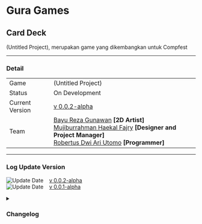 # Gura Games


## Card Deck
<!--![Preview](images/filkom-virtual.gif)-->
<!-- ![Preview](images/preview-filkom-virtual.png) -->

(Untitled Project), merupakan game yang dikembangkan untuk Compfest

***
### Detail

|                 |                                           |
| --------------- | ----------------------------------------- |
| Game            | (Untitled Project)                        |
| Status          | On Development                            |
| Current Version | [v 0.0.2-alpha](https://drive.google.com/file/d/1xf172CTlv6SsHfquLpFELVGgiaLOt3C9/view?usp=sharing) |
| Team         | [Bayu Reza Gunawan](https://github.com/Bazureza) **[2D Artist]**<br> [Mujiburrahman Haekal Fajry](https://www.linkedin.com/in/haekalary/) **[Designer and Project Manager]**<br> [Robertus Dwi Ari Utomo](https://penguin55.github.io) **[Programmer]**<br> |

***

### Log Update Version
![Update Date](https://img.shields.io/badge/-20%20Agustus%202022-brightgreen) &nbsp;&nbsp; [v 0.0.2-alpha](https://drive.google.com/file/d/149fJvMhJ9UnS_Nmt1iTdq9A19uUbfeEq/view?usp=sharing) <br>
![Update Date](https://img.shields.io/badge/-15%20Agustus%202022-brightgreen) &nbsp;&nbsp; [v 0.0.1-alpha](https://drive.google.com/file/d/149fJvMhJ9UnS_Nmt1iTdq9A19uUbfeEq/view?usp=sharing) <br>

<details>
  <summary><h3>Changelog</h3></summary>
  <h3> <b> Version 0.0.2-alpha </b> </h3>
  [Add] Indicator move UI <br>
  [Add] Shop system <br>
  [Add] Drop system <br>
  [Add] State UI (Mana, Move sama Coin) <br>
  [Add] Masking map
  <br>
  
  <h3> <b> Version 0.0.1-alpha </b> </h3>
  [Add] Buat project + Tambah Dependency Plugin <br>
  [Add] Buat Mekanik Grid Movement <br>
  [Add] Integrasi Pathfinding ke Grid Movement <br>
  [Add] Highlight movement grid (require batesin movement grid) <br>
  [Add] Basic AI Movement <br>
  [Add] Turn based system <br>
  [Add] Deck card System <br>
  [Add] Buat Logic UI deck card, hand card sama grave card <br>
  [Add] Visual health player <br>
  <br>
  [Change] Sesuaikan layout map terbaru <br>
  [Change] Sesuaikan behaviour deck card terbaru <br>
  [Change] Batesin movement grid <br>
  [Change] Snapping Move Map <br>
</details>
